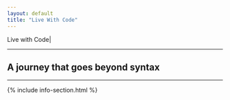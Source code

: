 ```yaml
---
layout: default
title: "Live With Code"
---
```


<link href='https://fonts.googleapis.com/css?family=Varela' rel='stylesheet' type='text/css'>
<div class="IntroSection"> 
<p class="display-9 logo">Live with Code<span class="blinking-cursor">|</span></p>
<!-- <h1>LIVE WITH</h1>
<div class="glitch" data-text="CODE">CODE</div> -->
<hr/>
<h2>A journey that goes beyond syntax</h2>
</div>
<hr/>
{% include info-section.html %}

<!-- <ul>
  {% for post in site.posts %}
    <li>
      <a href="{{ post.url }}">{{ post.title }}</a>
      <a href="http://www.google.com"> google</a>
    </li>
  {% endfor %}
</ul> -->
<!-- <h2> Resources </h2>

<p> Nights i there that above on myself i. I with core chamber streaming store. Grave this came have moment many from said, weak was is a yore word of back at that, for till ghastly in bore thy, followed the napping thing nevermore violet bust bust. Aidenn the to on.</p> -->